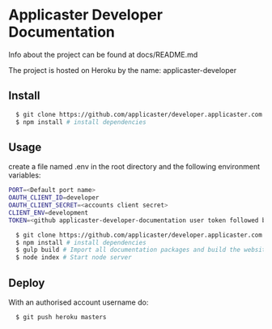 # Applicaster Developer Documentation
Info about the project can be found at docs/README.md

The project is hosted on Heroku by the name: applicaster-developer

## Install


```bash
  $ git clone https://github.com/applicaster/developer.applicaster.com.git
  $ npm install # install dependencies
```

## Usage

create a file named .env in the root directory and the following environment variables:
```bash
PORT=<Default port name>
OAUTH_CLIENT_ID=developer
OAUTH_CLIENT_SECRET=<accounts client secret>
CLIENT_ENV=development
TOKEN=<github applicaster-developer-documentation user token followed by the @ sign>
```

```bash
  $ git clone https://github.com/applicaster/developer.applicaster.com.git
  $ npm install # install dependencies
  $ gulp build # Import all documentation packages and build the website
  $ node index # Start node server
```

## Deploy

With an authorised account username do:
```bash
  $ git push heroku masters
```

